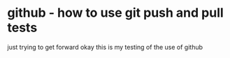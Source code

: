 # github - how to use git push and pull tests 
just trying to get forward
okay this is my testing of the use of  github

